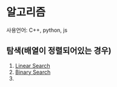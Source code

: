 알고리즘
==

사용언어: C++, python, js

## 탐색(배열이 정렬되어있는 경우)
1. [Linear Search](search/linear_search.cpp)
2. [Binary Search](search/binary_search.cpp)
3. 